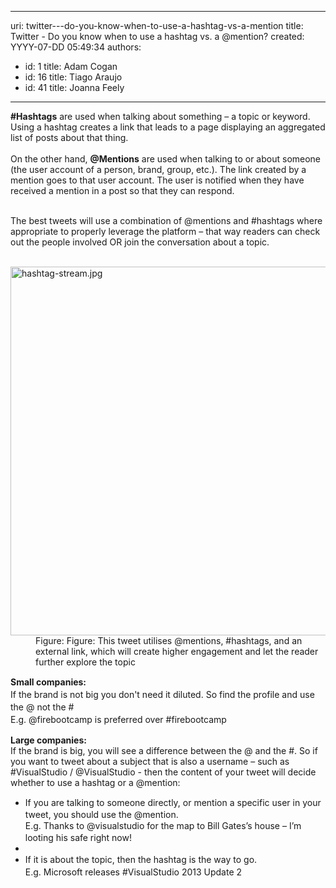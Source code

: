

---
uri: twitter---do-you-know-when-to-use-a-hashtag-vs-a-mention
title: Twitter - Do you know when to use a hashtag vs. a @mention?
created: YYYY-07-DD 05:49:34
authors:
  - id: 1
    title: Adam Cogan
  - id: 16
    title: Tiago Araujo
  - id: 41
    title: Joanna Feely
---




<span class='intro'> <div><b>​#Hashtags</b> are used when talking about something – a topic or keyword. Using a hashtag creates a link that leads to a page displaying an aggregated list of posts about that thing.&#160;<br></div><div><br></div><div>On the other hand, <b>@Mentions</b> are used when talking to or about someone (the user account of a person, brand, group, etc.). The link created by a mention goes to that user account. The user is notified when they have received a mention in a post so that they can respond.​<br><br></div> </span>

<p class="ssw15-rteElement-P">The best tweets will use a combination of @mentions and #hashtags where appropriate to properly leverage the platform – that way readers can check out the people involved OR join the conversation about a topic. <br>​<br></p><p class="ssw15-rteElement-P"></p><dl class="image"><dt> <img src="/PublishingImages/tweet-with-mentions-and-hashtags.png" alt="hashtag-stream.jpg" style="width&#58;590px;" /> </dt><dd>Figure&#58; Figure&#58; This tweet utilises @mentions, #hashtags, and an external link, which will create higher engagement and let the reader further explore the topic<br></dd></dl> <p>
   <span style="line-height&#58;20px;"><strong>Small companies&#58;<br></strong></span><span style="line-height&#58;20px;">If the brand is not big you don't need it diluted. So find the&#160;profile and use the @ not the #<br></span><span style="line-height&#58;20px;">E.g.&#160;@firebootcamp is preferred over #firebootcamp&#160;</span></p><div>
   <strong>Large companies&#58;</strong></div><div>If the brand is big, you will see a difference between the @ and the #. So if you want to tweet about a subject that is also a username – such as #VisualStudio / @VisualStudio - then the content of your tweet will decide whether to use a hashtag or a @mention&#58;&#160;</div><div><ul><li>
         <span style="line-height&#58;20px;">If you are talking to someone directly, or mention a specific user in your tweet, you should use the @mention.<br></span><span style="line-height&#58;20px;background-color&#58;initial;">E.g. Thanks to @visualstudio for the map to Bill Gates’s house – I’m looting his safe right now!</span></li><li>
         <span style="line-height&#58;20px;"></span></li><li>
         <span style="line-height&#58;20px;">If it is about the topic, then the hashtag is the way to go.<br></span><span style="line-height&#58;20px;">E.g. Microsoft releases #VisualStudio 2013 Update 2 </span></li></ul></div>


